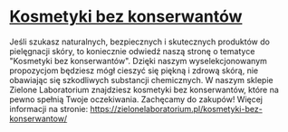 # [Kosmetyki bez konserwantów](https://zielonelaboratorium.pl/kosmetyki-bez-konserwantow/)

Jeśli szukasz naturalnych, bezpiecznych i skutecznych produktów do pielęgnacji skóry, to koniecznie odwiedź naszą stronę o tematyce "Kosmetyki bez konserwantów". Dzięki naszym wyselekcjonowanym propozycjom będziesz mógł cieszyć się piękną i zdrową skórą, nie obawiając się szkodliwych substancji chemicznych. W naszym sklepie Zielone Laboratorium znajdziesz kosmetyki bez konserwantów, które na pewno spełnią Twoje oczekiwania. Zachęcamy do zakupów! Więcej informacji na stronie: https://zielonelaboratorium.pl/kosmetyki-bez-konserwantow/